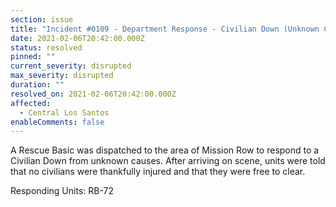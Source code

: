 ```yaml
---
section: issue
title: "Incident #0109 - Department Response - Civilian Down (Unknown Causes)"
date: 2021-02-06T20:42:00.000Z
status: resolved
pinned: ""
current_severity: disrupted
max_severity: disrupted
duration: ""
resolved_on: 2021-02-06T20:42:00.000Z
affected:
  - Central Los Santos
enableComments: false
---
```

A Rescue Basic was dispatched to the area of Mission Row to respond to a Civilian Down from unknown causes. After arriving on scene, units were told that no civilians were thankfully injured and that they were free to clear.

Responding Units: RB-72